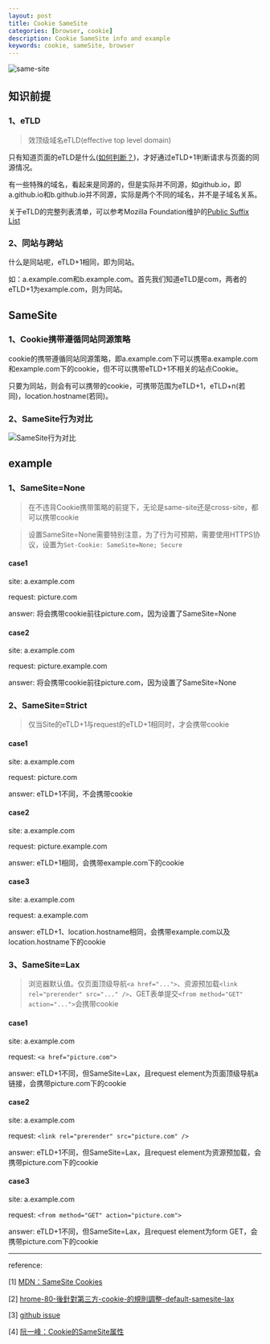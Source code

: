 ```yaml
---
layout: post
title: Cookie SameSite
categories: [browser, cookie]
description: Cookie SameSite info and example
keywords: cookie, sameSite, browser
---
```

![same-site]({{site.url}}/mind/cookie/same-site.png)

## 知识前提

### 1、eTLD

> 效顶级域名eTLD(effective top level domain)

只有知道页面的eTLD是什么([如何判断？](...))，才好通过eTLD+1判断请求与页面的同源情况。

有一些特殊的域名，看起来是同源的，但是实际并不同源，如github.io，即a.github.io和b.github.io并不同源，实际是两个不同的域名，并不是子域名关系。

关于eTLD的完整列表清单，可以参考Mozilla Foundation维护的[Public Suffix List](https://publicsuffix.org/)

### 2、同站与跨站

什么是同站呢，eTLD+1相同，即为同站。

如：a.example.com和b.example.com。首先我们知道eTLD是com，两者的eTLD+1为example.com，则为同站。

## SameSite

### 1、Cookie携带遵循同站同源策略

cookie的携带遵循同站同源策略，即a.example.com下可以携带a.example.com和example.com下的cookie，但不可以携带eTLD+1不相关的站点Cookie。

只要为同站，则会有可以携带的cookie，可携带范围为eTLD+1，eTLD+n(若同)，location.hostname(若同)。

### 2、SameSite行为对比

![SameSite行为对比]({{site.url}}/mind/cookie/same-site-action.png)

## example

### 1、SameSite=None

> 在不违背Cookie携带策略的前提下，无论是same-site还是cross-site，都可以携带cookie

> 设置SameSite=None需要特别注意，为了行为可预期，需要使用HTTPS协议，设置为`Set-Cookie: SameSite=None; Secure`

#### case1

site: a.example.com

request: picture.com

answer: 将会携带cookie前往picture.com，因为设置了SameSite=None

#### case2

site: a.example.com

request: picture.example.com

answer: 将会携带cookie前往picture.com，因为设置了SameSite=None

### 2、SameSite=Strict

> 仅当Site的eTLD+1与request的eTLD+1相同时，才会携带cookie

#### case1

site: a.example.com

request: picture.com

answer: eTLD+1不同，不会携带cookie

#### case2

site: a.example.com

request: picture.example.com

answer: eTLD+1相同，会携带example.com下的cookie

#### case3

site: a.example.com

request: a.example.com

answer: eTLD+1、location.hostname相同，会携带example.com以及location.hostname下的cookie

### 3、SameSite=Lax

> 浏览器默认值。仅页面顶级导航`<a href="...">`、资源预加载`<link rel="prerender" src="..." />`、GET表单提交`<from method="GET" action="...">`会携带cookie

#### case1

site: a.example.com

request: `<a href="picture.com">`

answer: eTLD+1不同，但SameSite=Lax，且request element为页面顶级导航a链接，会携带picture.com下的cookie

#### case2

site: a.example.com

request: `<link rel="prerender" src="picture.com" />`

answer: eTLD+1不同，但SameSite=Lax，且request element为资源预加载，会携带picture.com下的cookie

#### case3

site: a.example.com

request: `<from method="GET" action="picture.com">`

answer: eTLD+1不同，但SameSite=Lax，且request element为form GET，会携带picture.com下的cookie

---

reference:

[1] [MDN：SameSite Cookies](https://developer.mozilla.org/zh-CN/docs/Web/HTTP/Headers/Set-Cookie/SameSite)

[2] [hrome-80-後針對第三方-cookie-的規則調整-default-samesite-lax](https://ianhung0529.medium.com/chrome-80-%E5%BE%8C%E9%87%9D%E5%B0%8D%E7%AC%AC%E4%B8%89%E6%96%B9-cookie-%E7%9A%84%E8%A6%8F%E5%89%87%E8%AA%BF%E6%95%B4-default-samesite-lax-aaba0bc785a3?p=aaba0bc785a3)

[3] [github issue](https://github.com/mqyqingfeng/Blog/issues/157)

[4] [阮一峰：Cookie的SameSite属性](https://www.ruanyifeng.com/blog/2019/09/cookie-samesite.html)